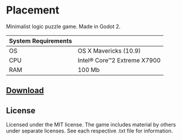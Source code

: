# Placement
Minimalist logic puzzle game. Made in Godot 2.

| System Requirements		|							|
| ----------- 				| ----------- 				|
|OS							|OS X Mavericks (10.9)		|
|CPU						|Intel® Core™2 Extreme X7900|
|RAM						|100 Mb  					|

## [Download](https://github.com/BassmanOff/Placement_X64_MacOS/releases/download/Release/Placement.dmg)

## License
Licensed under the MIT license. The game includes material by others under separate licenses. See each respective .txt file for information.
